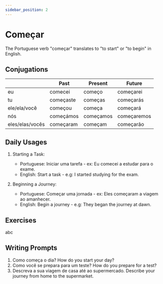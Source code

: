 ```yaml
---
sidebar_position: 2
---
```


# Começar

The Portuguese verb "começar" translates to "to start" or "to begin" in English.

## Conjugations

|                 | Past      | Present   | Future      |
| --------------- | --------- | --------- | ----------- |
| eu              | comecei   | começo    | começarei   |
| tu              | começaste | começas   | começarás   |
| ele/ela/você    | começou   | começa    | começará    |
| nós             | começámos | começamos | começaremos |
| eles/elas/vocês | começaram | começam   | começarão   |

## Daily Usages

1. Starting a Task:

   - Portuguese: Iniciar uma tarefa - ex: Eu comecei a estudar para o exame.
   - English: Start a task - e.g: I started studying for the exam.

2. Beginning a Journey:

   - Portuguese: Começar uma jornada - ex: Eles começaram a viagem ao amanhecer.
   - English: Begin a journey - e.g: They began the journey at dawn.

## Exercises

abc

## Writing Prompts

1. Como começa o dia? How do you start your day?
2. Como você se prepara para um teste? How do you prepare for a test?
3. Descreva a sua viagem de casa até ao supermercado. Describe your journey from home to the supermarket.
